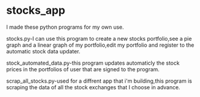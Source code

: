# stocks_app
I made these python programs for my own use.

stocks.py-I can use this program to create a new stocks portfolio,see a pie graph and a linear graph of my portfolio,edit my portfolio and register to the automatic stock data updater.



stock_automated_data.py-this program updates automaticly the stock prices in the portfolios of user that are signed to the program.



scrap_all_stocks.py-used for a diffrent app that i'm building,this program is scraping the data of all the stock exchanges that I choose in advance.


